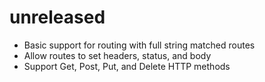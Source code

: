 unreleased
==========
- Basic support for routing with full string matched routes
- Allow routes to set headers, status, and body
- Support Get, Post, Put, and Delete HTTP methods
